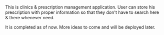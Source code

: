 This is clinics & prescription management application. 
User can store his prescription with proper information so that they don't have to search here & there whenever need.

It is completed as of now. More ideas to come and will be deployed later.

